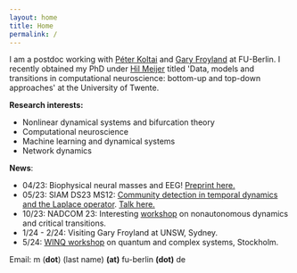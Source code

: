 ```yaml
---
layout: home
title: Home
permalink: /
---
```

I am a postdoc working with [Péter Koltai](http://userpage.fu-berlin.de/peterkoltai/index.html) and [Gary Froyland](https://web.maths.unsw.edu.au/~froyland/) at FU-Berlin. I recently obtained my PhD under [Hil Meijer](https://wwwhome.ewi.utwente.nl/~meijerhge/) titled 'Data, models and transitions in computational neuroscience: bottom-up and top-down approaches' at the University of Twente. 

**Research interests:**
- Nonlinear dynamical systems and bifurcation theory
- Computational neuroscience
- Machine learning and dynamical systems
- Network dynamics

**News**:
- 04/23: Biophysical neural masses and EEG! [Preprint here.](https://www.biorxiv.org/content/10.1101/2023.04.07.535995v1)
- 05/23: SIAM DS23 MS12: [Community detection in temporal dynamics and the Laplace operator](https://meetings.siam.org/sess/dsp_talk.cfm?p=126766). [Talk here.](/assets/slides/DS23.pdf)
- 10/23: NADCOM 23: Interesting [workshop](https://www.pks.mpg.de/nadcom23) on nonautonomous dynamics and critical transitions.
- 1/24 - 2/24: Visiting Gary Froyland at UNSW, Sydney.
- 5/24: [WINQ workshop](https://indico.fysik.su.se/event/8139/page/617-week-2-new-challenges-in-high-dimensional-complex-dynamical-systems) on quantum and complex systems, Stockholm.

Email:  m (**dot**) (last name)  **(at)** fu-berlin **(dot)** de
